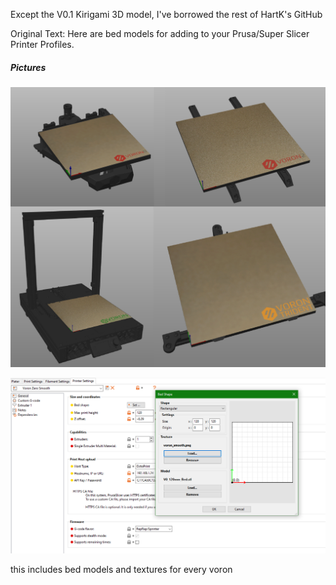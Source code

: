 Except the V0.1 Kirigami 3D model, I've borrowed the rest of HartK's GitHub

Original Text:
Here are bed models for adding to your Prusa/Super Slicer Printer Profiles.

##### Pictures
![Examples](Image_new.png)



![Examples](screenshot.png)

this includes bed models and textures for every voron 
